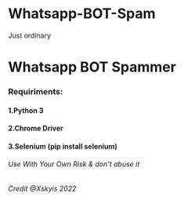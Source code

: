 # Whatsapp-BOT-Spam
Just ordinary <h1> Whatsapp BOT Spammer </h1> 

<h3>Requiriments:</h3>
<h4> 1.Python 3 </h4>
<h4> 2.Chrome Driver </h4>
<h4> 3.Selenium (pip install selenium)</h4>

<h6>Use With Your Own Risk &  don't abuse it</h6>

*Credit @Xskyis 2022*
